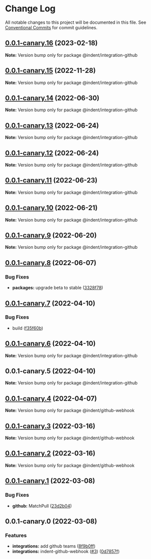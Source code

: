 # Change Log

All notable changes to this project will be documented in this file.
See [Conventional Commits](https://conventionalcommits.org) for commit guidelines.

## [0.0.1-canary.16](https://github.com/indentapis/integrations/compare/@indent/integration-github@0.0.1-canary.15...@indent/integration-github@0.0.1-canary.16) (2023-02-18)

**Note:** Version bump only for package @indent/integration-github





## [0.0.1-canary.15](https://github.com/indentapis/integrations/compare/@indent/integration-github@0.0.1-canary.14...@indent/integration-github@0.0.1-canary.15) (2022-11-28)

**Note:** Version bump only for package @indent/integration-github





## [0.0.1-canary.14](https://github.com/indentapis/integrations/compare/@indent/integration-github@0.0.1-canary.13...@indent/integration-github@0.0.1-canary.14) (2022-06-30)

**Note:** Version bump only for package @indent/integration-github





## [0.0.1-canary.13](https://github.com/indentapis/integrations/compare/@indent/integration-github@0.0.1-canary.12...@indent/integration-github@0.0.1-canary.13) (2022-06-24)

**Note:** Version bump only for package @indent/integration-github





## [0.0.1-canary.12](https://github.com/indentapis/integrations/compare/@indent/integration-github@0.0.1-canary.11...@indent/integration-github@0.0.1-canary.12) (2022-06-24)

**Note:** Version bump only for package @indent/integration-github





## [0.0.1-canary.11](https://github.com/indentapis/integrations/compare/@indent/integration-github@0.0.1-canary.10...@indent/integration-github@0.0.1-canary.11) (2022-06-23)

**Note:** Version bump only for package @indent/integration-github





## [0.0.1-canary.10](https://github.com/indentapis/integrations/compare/@indent/integration-github@0.0.1-canary.9...@indent/integration-github@0.0.1-canary.10) (2022-06-21)

**Note:** Version bump only for package @indent/integration-github





## [0.0.1-canary.9](https://github.com/indentapis/integrations/compare/@indent/integration-github@0.0.1-canary.8...@indent/integration-github@0.0.1-canary.9) (2022-06-20)

**Note:** Version bump only for package @indent/integration-github





## [0.0.1-canary.8](https://github.com/indentapis/integrations/compare/@indent/integration-github@0.0.1-canary.7...@indent/integration-github@0.0.1-canary.8) (2022-06-07)


### Bug Fixes

* **packages:** upgrade beta to stable ([3328f78](https://github.com/indentapis/integrations/commit/3328f782bd84490ae1a6d6393740f2a67ee8bbb8))





## [0.0.1-canary.7](https://github.com/indentapis/integrations/compare/@indent/integration-github@0.0.1-canary.6...@indent/integration-github@0.0.1-canary.7) (2022-04-10)


### Bug Fixes

* build ([f35f60b](https://github.com/indentapis/integrations/commit/f35f60be6050a9f50ae5617be3583c6454e0d5d9))





## [0.0.1-canary.6](https://github.com/indentapis/integrations/compare/@indent/integration-github@0.0.1-canary.5...@indent/integration-github@0.0.1-canary.6) (2022-04-10)

**Note:** Version bump only for package @indent/integration-github





## 0.0.1-canary.5 (2022-04-10)

**Note:** Version bump only for package @indent/integration-github





## [0.0.1-canary.4](https://github.com/indentapis/integrations/compare/@indent/github-webhook@0.0.1-canary.3...@indent/github-webhook@0.0.1-canary.4) (2022-04-07)

**Note:** Version bump only for package @indent/github-webhook





## [0.0.1-canary.3](https://github.com/indentapis/integrations/compare/@indent/github-webhook@0.0.1-canary.2...@indent/github-webhook@0.0.1-canary.3) (2022-03-16)

**Note:** Version bump only for package @indent/github-webhook





## [0.0.1-canary.2](https://github.com/indentapis/integrations/compare/@indent/github-webhook@0.0.1-canary.1...@indent/github-webhook@0.0.1-canary.2) (2022-03-16)

**Note:** Version bump only for package @indent/github-webhook





## [0.0.1-canary.1](https://github.com/indentapis/integrations/compare/@indent/github-webhook@0.0.1-canary.0...@indent/github-webhook@0.0.1-canary.1) (2022-03-08)


### Bug Fixes

* **github:** MatchPull ([23d2b04](https://github.com/indentapis/integrations/commit/23d2b04ca50d29c51e3d00401b261d54065e05a0))





## 0.0.1-canary.0 (2022-03-08)


### Features

* **integrations:** add github teams ([8f9b0ff](https://github.com/indentapis/integrations/commit/8f9b0ffecd9ca1e6f4654137cc375becc34e31a8))
* **integrations:** indent-github-webhook ([#3](https://github.com/indentapis/integrations/issues/3)) ([0d7857f](https://github.com/indentapis/integrations/commit/0d7857f8ceff3f16b4b57e4dd83a26fdcc9d3f36))
